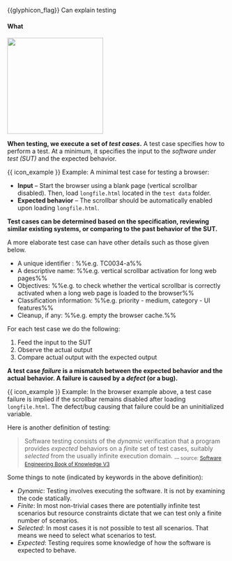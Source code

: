 <span id="prereqs"></span>

<span id="outcomes">{{glyphicon_flag}} Can explain testing</span>

<div id="title">

#### What

</div>

<div id="body">

<tip-box type="definition">
  <include src="../../../common/definitions.md#def-testing" />
</tip-box>

<img src="{{baseUrl}}/testing/introduction/what/images/diagram.png" height="220" />
<p/>

**When testing, we execute a set of _test cases_.** A test case specifies how to perform a test. At a minimum, it specifies the input to the _software under test (SUT)_ and the expected behavior.

<tip-box>

{{ icon_example }} Example: A minimal test case for testing a browser:

* **Input** – Start the browser using a blank page (vertical scrollbar disabled). Then, load `longfile.html` located in the `test data` folder.
* **Expected behavior** – The scrollbar should be automatically enabled upon loading `longfile.html`.

</tip-box>

**Test cases can be determined based on the specification, reviewing similar existing systems, or comparing to the past behavior of the SUT.**

<panel header="%%Other details a test case can contain%%" type="seamless">

A more elaborate test case can have other details such as those given below.  

* A unique identifier : %%e.g. TC0034-a%%
* A descriptive name: %%e.g. vertical scrollbar activation for long web pages%%
* Objectives: %%e.g. to check whether the vertical scrollbar is correctly activated when a long web page is loaded to the browser%%
* Classification information: %%e.g. priority - medium, category - UI features%%
* Cleanup, if any: %%e.g. empty the browser cache.%%

</panel><p/>

For each test case we do the following:

1. Feed the input to the SUT
2. Observe the actual output
3. Compare actual output with the expected output

**A test case _failure_ is a mismatch between the expected behavior and the actual behavior. A failure is caused by a _defect_ (or a bug).**

<tip-box>

{{ icon_example }} Example: In the browser example above, a test case failure is implied if the scrollbar remains disabled after loading `longfile.html`. The defect/bug causing that failure could be an uninitialized variable.

</tip-box>

<panel header="%%A deeper look at the definition of testing%%" type="seamless">

Here is another definition of testing:

> Software testing consists of the _dynamic_ verification that a program provides _expected_ behaviors on a _finite_ set of test cases, suitably _selected_ from the usually infinite execution domain. <sub>-– source: [Software Engineering Book of Knowledge V3](https://www.computer.org/web/swebok/v3)</sub>

Some things to note (indicated by keywords in the above definition):

* _Dynamic_: Testing involves executing the software. It is not by examining the code statically.
* _Finite_: In most non-trivial cases there are potentially infinite test scenarios but resource constraints dictate that we can test only a finite number of scenarios.
* _Selected_: In most cases it is not possible to test all scenarios. That means we need to select what scenarios to test.
* _Expected_: Testing requires some knowledge of how the software is expected to behave.

</panel><p/>

</div>

<div id="extras">
  <include src="exercises.md" />
</div>